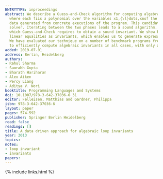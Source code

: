 ```yaml
---
ENTRYTYPE: inproceedings
abstract: We describe a Guess-and-Check algorithm for computing algebraic equation invariants of the form \wedge {\th}inspaceifi(x1,{\l}dots,xn){\th}inspace={\th}inspace0,
  where each fiis a polynomial over the variables x1,{\l}dots,xnof the program. The ``guess'' phase is data driven and derives a candidate invariant from
  data generated from concrete executions of the program. This candidate invariant is subsequently validated in a ``check'' phase by an off-the-shelf SMT
  solver. Iterating between the two phases leads to a sound algorithm. Moreover, we are able to prove a bound on the number of decision procedure queries
  which Guess-and-Check requires to obtain a sound invariant. We show how Guess-and-Check can be extended to generate arbitrary boolean combinations of
  linear equalities as invariants, which enables us to generate expressive invariants to be consumed by tools that cannot handle non-linear arithmetic.
  We have evaluated our technique on a number of benchmark programs from recent papers on invariant generation. Our results are encouraging - we are able
  to efficiently compute algebraic invariants in all cases, with only a few tests.
added: 2019-07-01
address: Berlin, Heidelberg
authors:
- Rahul Sharma
- Saurabh Gupta
- Bharath Hariharan
- Alex Aiken
- Percy Liang
- Aditya V. Nori
booktitle: Programming Languages and Systems
doi: 10.1007/978-3-642-37036-6_31
editor: Felleisen, Matthias and Gardner, Philippa
isbn: 978-3-642-37036-6
layout: paper
pages: 574-592
publisher: Springer Berlin Heidelberg
read: false
readings: []
title: A data driven approach for algebraic loop invariants
year: 2013
topics:
notes:
- loop invariant
- invariants
papers:
---
```


{% include links.html %}
